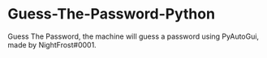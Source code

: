 # Guess-The-Password-Python

Guess The Password, the machine will guess a password using PyAutoGui, made by NightFrost#0001.